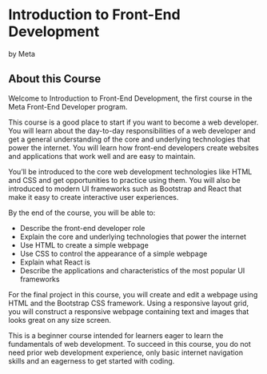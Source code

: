 # Introduction to Front-End Development
by Meta

## About this Course
Welcome to Introduction to Front-End Development, the first course in the Meta Front-End Developer program.  

This course is a good place to start if you want to become a web developer. You will learn about the day-to-day responsibilities of a web developer and get a general understanding of the core and underlying technologies that power the internet. You will learn how front-end developers create websites and applications that work well and are easy to maintain. 

You’ll be introduced to the core web development technologies like HTML and CSS and get opportunities to practice using them. You will also be introduced to modern UI frameworks such as Bootstrap and React that make it easy to create interactive user experiences. 

By the end of the course, you will be able to: 
- Describe the front-end developer role 
- Explain the core and underlying technologies that power the internet 
- Use HTML to create a simple webpage 
- Use CSS to control the appearance of a simple webpage 
- Explain what React is 
- Describe the applications and characteristics of the most popular UI frameworks 

For the final project in this course, you will create and edit a webpage using HTML and the Bootstrap CSS framework. Using a responsive layout grid, you will construct a responsive webpage containing text and images that looks great on any size screen. 

This is a beginner course intended for learners eager to learn the fundamentals of web development. To succeed in this course, you do not need prior web development experience, only basic internet navigation skills and an eagerness to get started with coding.


